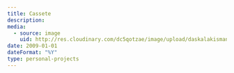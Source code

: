```yaml
---
title: Cassete
description: 
media:
  - source: image
    uid: http://res.cloudinary.com/dc5qotzae/image/upload/daskalakismanos/misc/cassete
date: 2009-01-01
dateFormat: "%Y"
type: personal-projects
---
```

